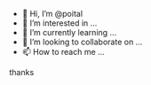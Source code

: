 - 👋 Hi, I’m @poital
- 👀 I’m interested in ...
- 🌱 I’m currently learning ...
- 💞️ I’m looking to collaborate on ...
- 📫 How to reach me ...

<!---
poital/poital is a ✨ special ✨ repository because its `README.md` (this file) appears on your GitHub profile.
You can click the Preview link to take a look at your changes.
---> thanks 
